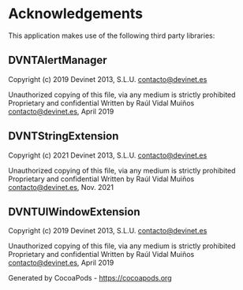 # Acknowledgements
This application makes use of the following third party libraries:

## DVNTAlertManager

Copyright (c) 2019 Devinet 2013, S.L.U. <contacto@devinet.es>

Unauthorized copying of this file, via any medium is strictly prohibited
Proprietary and confidential
Written by Raúl Vidal Muiños <contacto@devinet.es>, April 2019


## DVNTStringExtension

Copyright (c) 2021 Devinet 2013, S.L.U. <contacto@devinet.es>

Unauthorized copying of this file, via any medium is strictly prohibited
Proprietary and confidential
Written by Raúl Vidal Muiños <contacto@devinet.es>, Nov. 2021


## DVNTUIWindowExtension

Copyright (c) 2019 Devinet 2013, S.L.U. <contacto@devinet.es>

Unauthorized copying of this file, via any medium is strictly prohibited
Proprietary and confidential
Written by Raúl Vidal Muiños <contacto@devinet.es>, April 2019

Generated by CocoaPods - https://cocoapods.org
